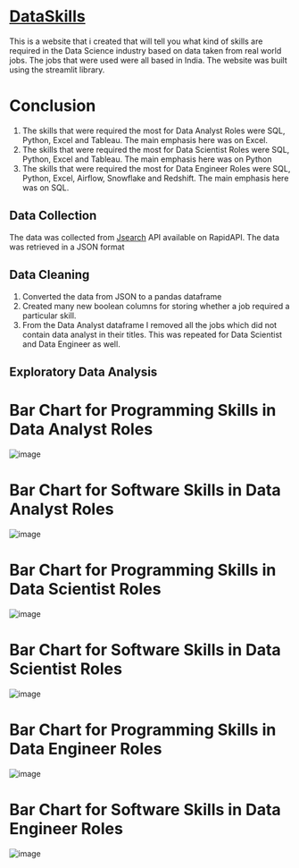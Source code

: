 # [DataSkills](https://abdealib520-dataskills-main-8cytws.streamlit.app/)
This is a website that i created that will tell you what kind of skills are required in the Data Science industry based on data taken from real world jobs. The jobs that were used were all based in India.
The website was built using the streamlit library.

# Conclusion
1. The skills that were required the most for Data Analyst Roles were SQL, Python, Excel and Tableau. The main emphasis here was on Excel.
2. The skills that were required the most for Data Scientist Roles were SQL, Python, Excel and Tableau. The main emphasis here was on Python
3. The skills that were required the most for Data Engineer Roles were SQL, Python, Excel, Airflow, Snowflake and Redshift. The main emphasis here was on SQL.

## Data Collection
The data was collected from [Jsearch](https://rapidapi.com/letscrape-6bRBa3QguO5/api/jsearch/) API available on RapidAPI. The data was retrieved in a JSON format

## Data Cleaning
1. Converted the data from JSON to a pandas dataframe
2. Created many new boolean columns for storing whether a job required a particular skill.
3. From the Data Analyst dataframe I removed all the jobs which did not contain data analyst in their titles. This was repeated for Data Scientist and Data Engineer as well.

## Exploratory Data Analysis
# Bar Chart for Programming Skills in Data Analyst Roles
![image](https://user-images.githubusercontent.com/132557392/236671725-ffc042bd-5061-4d1a-9077-ba93640f7946.png)

# Bar Chart for Software Skills in Data Analyst Roles
![image](https://user-images.githubusercontent.com/132557392/236671733-55a9b467-3a11-4f1e-af6d-f4955a9fbd53.png)

# Bar Chart for Programming Skills in Data Scientist Roles
![image](https://user-images.githubusercontent.com/132557392/236671746-b1178e33-7630-4e33-847a-cf9ca5335e03.png)

# Bar Chart for Software Skills in Data Scientist Roles
![image](https://user-images.githubusercontent.com/132557392/236671752-b6e57233-eaed-480d-a3fd-02a33fb69841.png)

# Bar Chart for Programming Skills in Data Engineer Roles
![image](https://user-images.githubusercontent.com/132557392/236671762-a9412579-0021-42f1-9823-605019f8e4f2.png)

# Bar Chart for Software Skills in Data Engineer Roles
![image](https://user-images.githubusercontent.com/132557392/236671775-36b94713-307c-4c15-befa-d3c451bf19ce.png)
